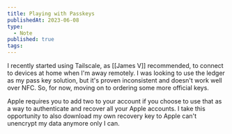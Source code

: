 ```yaml
---
title: Playing with Passkeys
publishedAt: 2023-06-08
type:
  - Note
published: true
tags:
---
```



I recently started using Tailscale, as [[James V]] recommended, to connect to devices at home when I'm away remotely. I was looking to use the ledger as my pass key solution, but it's proven inconsistent and doesn't work well over NFC. So, for now, moving on to ordering some more official keys.

Apple requires you to add two to your account if you choose to use that as a way to authenticate and recover all your Apple accounts. I take this opportunity to also download my own recovery key to Apple can't unencrypt my data anymore only I can.
